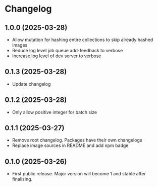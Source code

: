 # Changelog

## 1.0.0 (2025-03-28)

- Allow mutation for hashing entire collections to skip already hashed images
- Reduce log level job queue add-feedback to verbose
- Increase log level of dev server to verbose

## 0.1.3 (2025-03-28)

- Update changelog

## 0.1.2 (2025-03-28)

- Only allow positive integer for batch size

## 0.1.1 (2025-03-27)

- Remove root changelog. Packages have their own changelogs
- Replace image sources in README and add npm badge

## 0.1.0 (2025-03-26)

- First public release. Major version will become 1 and stable after finalizing.

